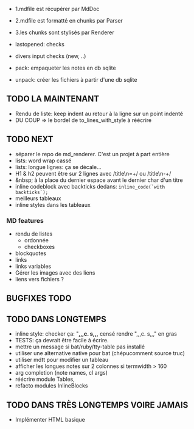 - 1.mdfile est récupérer par MdDoc
- 2.mdfile est formatté en chunks par Parser
- 3.les chunks sont stylisés par Renderer

- lastopened: checks
- divers input checks (new, ..)

- pack: empaqueter les notes en db sqlite
- unpack: créer les fichiers à partir d'une db sqlite

## TODO LA MAINTENANT

- Rendu de liste: keep indent au retour à la ligne sur un point indenté
- DU COUP => le bordel de to_lines_with_style à réécrire

## TODO NEXT

- séparer le repo de md_renderer. C'est un projet à part entière
- lists: word wrap cassé
- lists: longue lignes: ça se décale...
- H1 & h2 peuvent être sur 2 lignes avec /title\n=+/ ou /title\n-+/
- \&nbsp; à la place du dernier espace avant le dernier char d'un titre
- inline codeblock avec backticks dedans: ``inline_code(`with backticks`);``
- meilleurs tableaux
- inline styles dans les tableaux

### MD features
- rendu de listes
  - ordonnée
  - checkboxes
- blockquotes
- links
- links variables
- Gérer les images avec des liens
- liens vers fichiers ?

## BUGFIXES TODO

## TODO DANS LONGTEMPS

- inline style: checker ça: "**,,,**c. s**,,,** censé rendre ",,,c. s,,," en gras
- TESTS: ça devrait être facile à écrire.
- mettre un message si bat/ruby/tty-table pas installé
- utiliser une alternative native pour bat (chépucomment source truc)
- utiliser mdtt pour modifier un tableau
- afficher les longues notes sur 2 colonnes si termwidth > 160
- arg completion (note names, cl args)
- réécrire module Tables,
- refacto modules InlineBlocks

## TODO DANS TRÈS LONGTEMPS VOIRE JAMAIS

- Implémenter HTML basique
